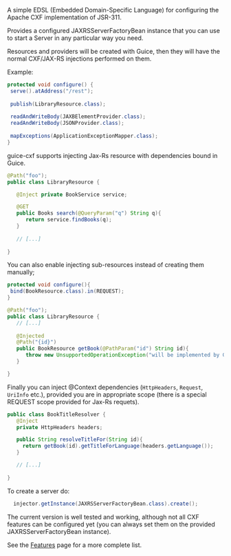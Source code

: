 A simple EDSL (Embedded Domain-Specific Language) for configuring the Apache CXF implementation of JSR-311.

Provides a configured JAXRSServerFactoryBean instance that you can use to start a Server in any particular way you need.

Resources and providers will be created with Guice, then they will have the normal CXF/JAX-RS injections performed on them.

Example:
```java
protected void configure() {		 
 serve().atAddress("/rest");
  
 publish(LibraryResource.class);
  
 readAndWriteBody(JAXBElementProvider.class);
 readAndWriteBody(JSONProvider.class);
 
 mapExceptions(ApplicationExceptionMapper.class);
}
```

guice-cxf supports injecting Jax-Rs resource with dependencies bound in Guice.
```java
@Path("foo");
public class LibraryResource {

   @Inject private BookService service;

   @GET
   public Books search(@QueryParam("q") String q){
      return service.findBooks(q);
   }
   
   // [...]
   
}
```

You can also enable injecting sub-resources instead of creating them manually;

```java
protected void configure(){
 bind(BookResource.class).in(REQUEST);
}
```
```java
@Path("foo");
public class LibraryResource {
   // [...]
   
   @Injected
   @Path("{id}")
   public BookResource getBook(@PathParam("id") String id){
      throw new UnsupportedOperationException("will be implemented by Guice");
   }

}
```

Finally you can inject @Context dependencies (`HttpHeaders`, `Request`, `UriInfo` etc.), provided you are in appropriate scope (there is a special REQUEST scope provided for Jax-Rs requets).

```java
public class BookTitleResolver {
   @Inject
   private HttpHeaders headers;

   public String resolveTitleFor(String id){
     return getBook(id).getTitleForLanguage(headers.getLanguage());
   }

   // [...]
  
}
```

To create a server do:

```java
  injector.getInstance(JAXRSServerFactoryBean.class).create();
```

The current version is well tested and working, although not all CXF features can be configured yet (you can always set them on the provided JAXRSServerFactoryBean instance).

See the [Features](https://github.com/jakub-bochenski/guice-cxf/wiki/Features) page for a more complete list.
